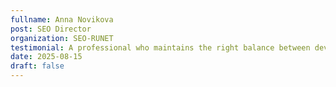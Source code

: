 ```yaml
---
fullname: Anna Novikova
post: SEO Director
organization: SEO-RUNET
testimonial: A professional who maintains the right balance between development speed and quality. Working with him gives peace of mind — everything will be done reliably and on time.
date: 2025-08-15
draft: false
---
```

